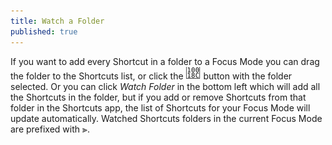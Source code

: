 ```yaml
---
title: Watch a Folder
published: true
---
```

If you want to add every Shortcut in a folder to a Focus Mode you can drag the folder to the Shortcuts list, or click the ![Add](/assets/icons/chevron_right.svg) button with the folder selected. Or you can click _Watch Folder_ in the bottom left which will add all the Shortcuts in the folder, but if you add or remove Shortcuts from that folder in the Shortcuts app, the list of Shortcuts for your Focus Mode will update automatically. Watched Shortcuts folders in the current Focus Mode are prefixed with ⫸.